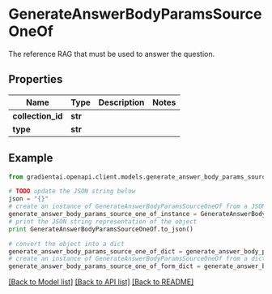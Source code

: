 # GenerateAnswerBodyParamsSourceOneOf

The reference RAG that must be used to answer the question.

## Properties
Name | Type | Description | Notes
------------ | ------------- | ------------- | -------------
**collection_id** | **str** |  | 
**type** | **str** |  | 

## Example

```python
from gradientai.openapi.client.models.generate_answer_body_params_source_one_of import GenerateAnswerBodyParamsSourceOneOf

# TODO update the JSON string below
json = "{}"
# create an instance of GenerateAnswerBodyParamsSourceOneOf from a JSON string
generate_answer_body_params_source_one_of_instance = GenerateAnswerBodyParamsSourceOneOf.from_json(json)
# print the JSON string representation of the object
print GenerateAnswerBodyParamsSourceOneOf.to_json()

# convert the object into a dict
generate_answer_body_params_source_one_of_dict = generate_answer_body_params_source_one_of_instance.to_dict()
# create an instance of GenerateAnswerBodyParamsSourceOneOf from a dict
generate_answer_body_params_source_one_of_form_dict = generate_answer_body_params_source_one_of.from_dict(generate_answer_body_params_source_one_of_dict)
```
[[Back to Model list]](../README.md#documentation-for-models) [[Back to API list]](../README.md#documentation-for-api-endpoints) [[Back to README]](../README.md)


